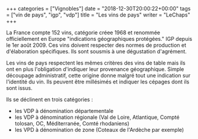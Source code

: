 +++
categories = ["Vignobles"]
date = "2018-12-30T20:00:22+00:00"
tags = ["vin de pays", "igp", "vdp"]
title = "Les vins de pays"
writer = "LeChaps"
+++

La France compte 152 vins, catégorie créee 1968 et renommée officiellement en Europe "indications géographiques protégées." IGP depuis le 1er août 2009. Ces vins doivent respecter des normes de production et d'élaboration spécifiques. Ils sont sousmis à une dégustation d'agrément.  

Les vins de pays respectent les mêmes critères des vins de table mais ils ont en plus l'obligation d'indiquer leur provenance géographique. Simple découpage administratif, cette origine donne malgré tout une indication sur l'identité du vin. Ils peuvent être millésimés et indiquer les cépages dont ils sont issus.  

Ils se déclinent en trois catégories :

* les VDP à dénomination départementale
* les VDP à dénomination régionale (Val de Loire, Atlantique, Compté tolosan, OC, Méditerranée, Comté rhodaniens)
* les VPD à dénomination de zone (Coteaux de l'Ardèche par exemple)